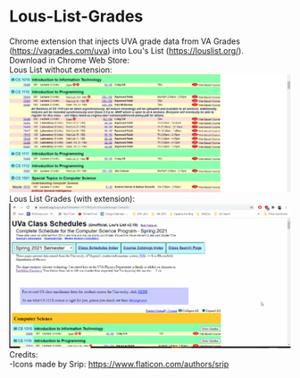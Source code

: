 # Lous-List-Grades
Chrome extension that injects UVA grade data from VA Grades (https://vagrades.com/uva) into Lou's List (https://louslist.org/).  
Download in Chrome Web Store:   
Lous List without extension:  
![lous list](/documentation-images/louslist.JPG?raw=true)  
Lous List Grades (with extension):  
![lous list grades](/documentation-images/louslistgrades.gif?raw=true)  
Credits:  
-Icons made by Srip: https://www.flaticon.com/authors/srip